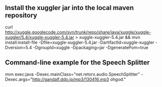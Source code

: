 Install the xuggler jar into the local maven repository
-------------------------------------------------------
curl http://xuggle.googlecode.com/svn/trunk/repo/share/java/xuggle/xuggle-xuggler/5.4/xuggle-xuggler-5.4.jar > xuggle-xuggler-5.4.jar && mvn install:install-file -Dfile=xuggle-xuggler-5.4.jar -DartifactId=xuggle-xuggler -Dversion=5.4 -DgroupId=xuggle -Dpackaging=jar -DgeneratePom=true


Command-line example for the Speech Splitter
--------------------------------------------
mvn exec:java -Dexec.mainClass="net.retorx.audio.SpeechSplitter" -Dexec.args="http://gandalf.ddo.jp/mp3/130416.mp3 ohgod."
